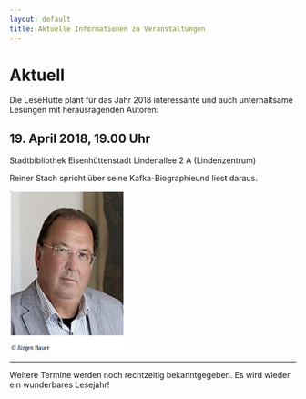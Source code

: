 ```yaml
---
layout: default
title: Aktuelle Informationen zu Veranstaltungen
---
```


# Aktuell

Die LeseHütte plant für das Jahr 2018 interessante und auch unterhaltsame Lesungen mit herausragenden Autoren:


## 19. April 2018, 19.00 Uhr

Stadtbibliothek Eisenhüttenstadt
Lindenallee 2 A (Lindenzentrum)

Reiner Stach
spricht über seine Kafka-Biographieund liest daraus.

![Reiner Stach](/assets/Stach/reiner.jpg)


* * * * *

Weitere Termine werden noch rechtzeitig bekanntgegeben.
Es wird wieder ein wunderbares Lesejahr!
